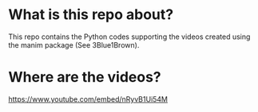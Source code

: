 # What is this repo about?
This repo contains the Python codes supporting the videos created using the manim package (See 3Blue1Brown).

# Where are the videos?
https://www.youtube.com/embed/nRyvB1Ui54M

